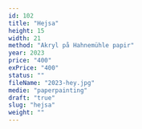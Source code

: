 ```yaml
---
id: 102
title: "Hejsa"
height: 15
width: 21
method: "Akryl på Hahnemühle papir"
year: 2023
price: "400"
exPrice: "400"
status: ""
fileName: "2023-hey.jpg"
medie: "paperpainting"
draft: "true"
slug: "hejsa"
weight: ""
---
```

